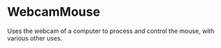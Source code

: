 # WebcamMouse
Uses the webcam of a computer to process and control the mouse, with various other uses.
